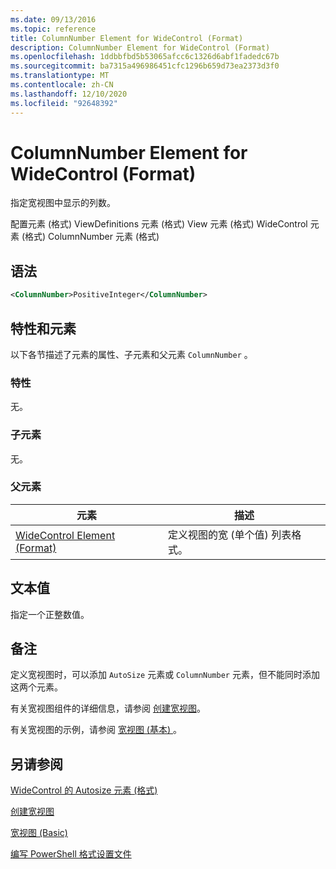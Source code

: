 ```yaml
---
ms.date: 09/13/2016
ms.topic: reference
title: ColumnNumber Element for WideControl (Format)
description: ColumnNumber Element for WideControl (Format)
ms.openlocfilehash: 1ddbbfbd5b53065afcc6c1326d6abf1fadedc67b
ms.sourcegitcommit: ba7315a496986451cfc1296b659d73ea2373d3f0
ms.translationtype: MT
ms.contentlocale: zh-CN
ms.lasthandoff: 12/10/2020
ms.locfileid: "92648392"
---
```

# <a name="columnnumber-element-for-widecontrol-format"></a>ColumnNumber Element for WideControl (Format)

指定宽视图中显示的列数。

配置元素 (格式) ViewDefinitions 元素 (格式) View 元素 (格式) WideControl 元素 (格式) ColumnNumber 元素 (格式) 

## <a name="syntax"></a>语法

```xml
<ColumnNumber>PositiveInteger</ColumnNumber>
```

## <a name="attributes-and-elements"></a>特性和元素

以下各节描述了元素的属性、子元素和父元素 `ColumnNumber` 。

### <a name="attributes"></a>特性

无。

### <a name="child-elements"></a>子元素

无。

### <a name="parent-elements"></a>父元素

|元素|描述|
|-------------|-----------------|
|[WideControl Element (Format)](./widecontrol-element-format.md)|定义视图的宽 (单个值) 列表格式。|

## <a name="text-value"></a>文本值

指定一个正整数值。

## <a name="remarks"></a>备注

定义宽视图时，可以添加 `AutoSize` 元素或 `ColumnNumber` 元素，但不能同时添加这两个元素。

有关宽视图组件的详细信息，请参阅 [创建宽视图](./creating-a-wide-view.md)。

有关宽视图的示例，请参阅 [宽视图 (基本) ](./wide-view-basic.md)。

## <a name="see-also"></a>另请参阅

[WideControl 的 Autosize 元素 (格式) ](./autosize-element-for-widecontrol-format.md)

[创建宽视图](./creating-a-wide-view.md)

[宽视图 (Basic)](./wide-view-basic.md)

[编写 PowerShell 格式设置文件](./writing-a-powershell-formatting-file.md)
